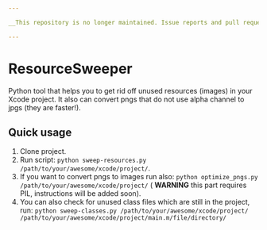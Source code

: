 ```yaml
---

__This repository is no longer maintained. Issue reports and pull requests will not be attended.__

---
```


ResourceSweeper
===============

Python tool that helps you to get rid off unused resources (images) in your Xcode project. It also can convert pngs that do not use alpha channel to jpgs (they are faster!).

Quick usage
----
1. Clone project.
2. Run script: `python sweep-resources.py /path/to/your/awesome/xcode/project/`.
3. If you want to convert pngs to images run also: `python optimize_pngs.py /path/to/your/awesome/xcode/project/` ( **WARNING** this part requires PIL, instructions will be added soon).
4. You can also check for unused class files which are still in the project, run: `python sweep-classes.py /path/to/your/awesome/xcode/project/ /path/to/your/awesome/xcode/project/main.m/file/directory/`
